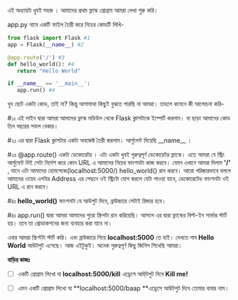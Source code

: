 এই অধ্যায়টা খুবই সহজ । আমাদের প্রথম ফ্লাস্ক প্রোগ্রাম আমরা লেখা শুরু করি।

app.py নামে একটি ফাইল তৈরী করে নিচের কোডটি লিখি-

```py
from flask import Flask #1
app = Flask(__name__) #2

@app.route('/') #3
def hello_world(): #4
   return "Hello World" 

if __name__ == '__main__': 
   app.run() #4
```

খুব ছোট একটা কোড, তাই না? কিন্তু আগামাথা কিছুই বুঝতে পারছি না আমরা। তাহলে ক্যমনে কী আলোচনা করি-

\#১ঃ এই লাইন দ্বারা আমরা আমাদের ফ্লাস্ক মডিউল থেকে Flask ক্লাসটাকে ইম্পোর্ট করলাম। যা ছাড়া আমাদের কোড তিন বছরের সফল বেকার।

\#২ঃ এর দ্বারা Flask ক্লাসটার একটা অবজেক্ট তৈরী করলাম। আর্গুমেন্ট দিয়েছি \_\_name\_\_ ।

\#৩ঃ @app.route\(\) একটা ডেকোরেটর । এটা একটা খুবই গুরুত্বপূর্ণ ডেকোরেটর ফ্লাস্কে। এতে আমরা যে স্ট্রিং আর্গুমেন্ট দিই সেটা নির্দেশ করে কোন URL এ আমাদের নিচের ফাংশনটা কাজ করবে। যেমন এখানে আমরা দিলাম  **'/'**  , মানে এটা আমাদের হোমপেজে\(localhost:5000/\) hello\_world\(\) রান করবে। আরো পরিষ্কারভাবে বললে আমাদের ওয়েব এপটার Address এর পেছনে ওই স্ট্রিংটা যোগ করলে যেটা পাওয়া যাবে, ডেকোরেটেড ফাংশনটা ওই URL এ রান করবে।

\#৪ঃ **hello\_world\(\)** ফাংশনটা যে আউপুট দিবে, ব্রাউজারে সেটাই রিন্ডার হবে।

\#৪ঃ app.run\(\) দ্বারা আমরা আমাদের পুরো স্ক্রিপটা রান করিয়েছি। আসলে এর দ্বারা ফ্লাস্কের বিল্ট-ইন সার্ভার স্টার্ট হয়। তবে তা প্রোডাকশনের জন্য ব্যবহার করা যাবে না।

এবার আমরা স্ক্রিপ্টটা স্টার্ট করি। এবং ব্রাউজারে গিয়ে **localhost:5000** তে যাই। দেখতে পাব **Hello World** আউটপুট এসেছে। আজ এইটুকুই। অনেক গুরুত্বপূর্ণ কিছু জিনিস শিখেছি আমরা।

**বাড়ির কাজঃ**

* [ ] একটি প্রোগ্রাম লিখো যা **localhost:5000/kill** এড্রেসে আউ্টপুট দিবে **Kill me!**
* [ ] এমন একটি প্রোগ্রাম লিখো যা **localhost:5000/baap **এড্রেসে আউটপুট দিবে তোমার বাবার নাম।



